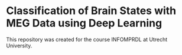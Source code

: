 # Classification of Brain States with MEG Data using Deep Learning

This repository was created for the course INFOMPRDL at Utrecht University.

